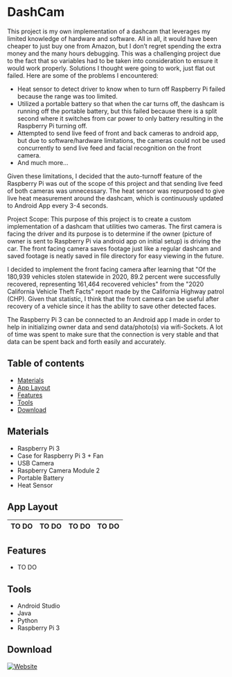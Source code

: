 # DashCam

This project is my own implementation of a dashcam that leverages my limited knowledge of hardware and software. All in all, it would have been cheaper to just buy one from Amazon, but I don’t regret spending the extra money and the many hours debugging. This was a challenging project due to the fact that so variables had to be taken into consideration to ensure it would work properly. Solutions I thought were going to work, just flat out failed. Here are some of the problems I encountered:
-	Heat sensor to detect driver to know when to turn off Raspberry Pi failed because the range was too limited.
-	Utilized a portable battery so that when the car turns off, the dashcam is running off the portable battery, but this failed because there is a split second where it switches from car power to only battery resulting in the Raspberry Pi turning off.
-	Attempted to send live feed of front and back cameras to android app, but due to software/hardware limitations, the cameras could not be used concurrently to send live feed and facial recognition on the front camera.
-	And much more...

Given these limitations, I decided that the auto-turnoff feature of the Raspberry Pi was out of the scope of this project and that sending live feed of both cameras was unnecessary. The heat sensor was repurposed to give live heat measurement around the dashcam, which is continuously updated to Android App every 3-4 seconds. 

Project Scope:
This purpose of this project is to create a custom implementation of a dashcam that utilities two cameras. The first camera is facing the driver and its purpose is to determine if the owner (picture of owner is sent to Raspberry Pi via android app on initial setup) is driving the car. The front facing camera saves footage just like a regular dashcam and saved footage is neatly saved in file directory for easy viewing in the future.

I decided to implement the front facing camera after learning that "Of the 180,939 vehicles stolen
statewide in 2020, 89.2 percent were successfully recovered, representing 161,464 recovered vehicles" from the "2020 California Vehicle Theft Facts" report made by the California Highway patrol (CHP). Given that statistic, I think that the front camera can be useful after recovery of a vehicle since it has the ability to save other detected faces.

The Raspberry Pi 3 can be connected to an Android app I made in order to help in initializing owner data and send data/photo(s) via wifi-Sockets. A lot of time was spent to make sure that the connection is very stable and that data can be spent back and forth easily and accurately. 


## Table of contents
* [Materials](#materials)
* [App Layout](#app-layout)
* [Features](#features)
* [Tools](#tools)
* [Download](#download)

## Materials
* Raspberry Pi 3
* Case for Raspberry Pi 3 + Fan
* USB Camera
* Raspberry Camera Module 2
* Portable Battery
* Heat Sensor

## App Layout

TO DO | TO DO | TO DO | TO DO
:-------------------------:|:-------------------------:|:-------------------------:|:-------------------------:


## Features

* TO DO
	
## Tools
* Android Studio
* Java
* Python
* Raspberry Pi 3

## Download
[![Website](https://img.shields.io/badge/DashCam-Download-orange)](https://github.com/Amark18/DashCam/blob/main/dashcam.apk)
